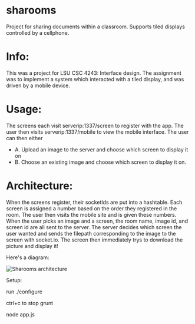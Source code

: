 # sharooms
Project for sharing documents within a classroom. Supports tiled displays controlled by a cellphone.

# Info:

This was a project for LSU CSC 4243: Interface design. The assignment was to implement a system which interacted with a tiled display, and was driven by a mobile device.

# Usage:

The screens each visit serverip:1337/screen to register with the app. The user then visits serverip:1337/mobile to view the mobile interface. The user can then either 

* A. Upload an image to the server and choose which screen to display it on 
* B. Choose an existing image and choose which screen to display it on.

# Architecture: 

When the screens register, their socketIds are put into a hashtable. Each screen is assigned a number based on the order they registered in the room. The user then visits the mobile site and is given these numbers. When the user picks an image and a screen, the room name, image id, and screen id are all sent to the server. The server decides which screen the user wanted and sends the filepath corresponding to the image to the screen with socket.io. The screen then immediately trys to download the picture and display it!

Here's a diagram: 

![Sharooms architecture](http://i.imgur.com/biKtI8w.png)

Setup:

run ./configure

ctrl+c to stop grunt

node app.js

